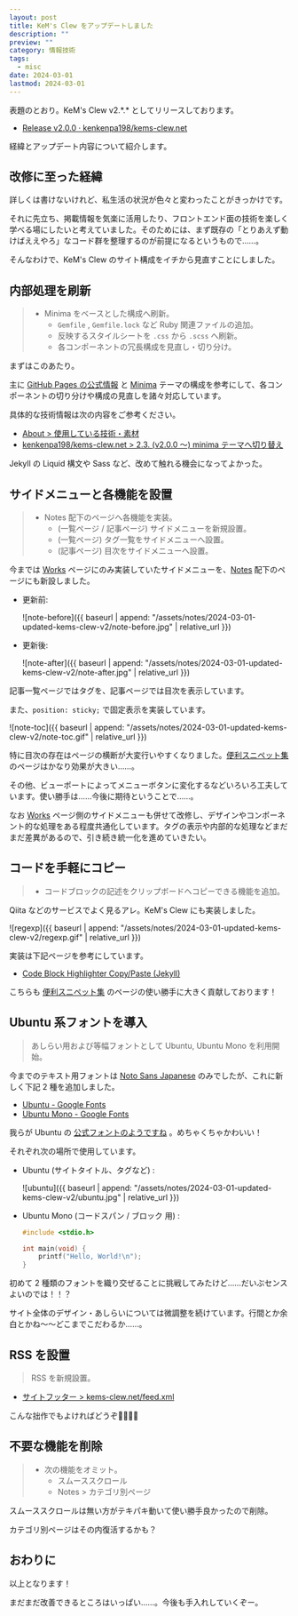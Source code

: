 ```yaml
---
layout: post
title: KeM's Clew をアップデートしました
description: ""
preview: ""
category: 情報技術
tags:
  - misc
date: 2024-03-01
lastmod: 2024-03-01
---
```


表題のとおり。KeM's Clew v2.\*.\* としてリリースしております。

- [Release v2.0.0 · kenkenpa198/kems-clew.net](https://github.com/kenkenpa198/kems-clew.net/releases/tag/v2.0.0)

経緯とアップデート内容について紹介します。

## 改修に至った経緯

詳しくは書けないけれど、私生活の状況が色々と変わったことがきっかけです。

それに先立ち、掲載情報を気楽に活用したり、フロントエンド面の技術を楽しく学べる場にしたいと考えていました。そのためには、まず既存の「とりあえず動けばええやろ」なコード群を整理するのが前提になるというもので……。

そんなわけで、KeM's Clew のサイト構成をイチから見直すことにしました。

## 内部処理を刷新

> - Minima をベースとした構成へ刷新。
>     - `Gemfile` , `Gemfile.lock` など Ruby 関連ファイルの追加。
>     - 反映するスタイルシートを `.css` から `.scss` へ刷新。
>     - 各コンポーネントの冗長構成を見直し・切り分け。

まずはこのあたり。

主に [GitHub Pages の公式情報](https://docs.github.com/ja/pages/setting-up-a-github-pages-site-with-jekyll/creating-a-github-pages-site-with-jekyll) と [Minima](https://github.com/jekyll/minima) テーマの構成を参考にして、各コンポーネントの切り分けや構成の見直しを諸々対応しています。

具体的な技術情報は次の内容をご参考ください。

- [About > 使用している技術・素材](https://kems-clew.net/about/#使用している技術素材)
- [kenkenpa198/kems-clew.net > 2.3. (v2.0.0 ～) minima テーマへ切り替え](https://github.com/kenkenpa198/kems-clew.net?tab=readme-ov-file#23-v200--minima-%E3%83%86%E3%83%BC%E3%83%9E%E3%81%B8%E5%88%87%E3%82%8A%E6%9B%BF%E3%81%88)

Jekyll の Liquid 構文や Sass など、改めて触れる機会になってよかった。

## サイドメニューと各機能を設置

> - Notes 配下のページへ各機能を実装。
>     - (一覧ページ / 記事ページ) サイドメニューを新規設置。
>     - (一覧ページ) タグ一覧をサイドメニューへ設置。
>     - (記事ページ) 目次をサイドメニューへ設置。

今までは [Works](https://kems-clew.net/works/) ページにのみ実装していたサイドメニューを、[Notes](https://kems-clew.net/notes/) 配下のページにも新設しました。

- 更新前:

  ![note-before]({{ baseurl | append: "/assets/notes/2024-03-01-updated-kems-clew-v2/note-before.jpg" | relative_url }})

- 更新後:

  ![note-after]({{ baseurl | append: "/assets/notes/2024-03-01-updated-kems-clew-v2/note-after.jpg" | relative_url }})

記事一覧ページではタグを、記事ページでは目次を表示しています。

また、`position: sticky;` で固定表示を実装しています。

![note-toc]({{ baseurl | append: "/assets/notes/2024-03-01-updated-kems-clew-v2/note-toc.gif" | relative_url }})

特に目次の存在はページの横断が大変行いやすくなりました。[便利スニペット集](https://kems-clew.net/notes/2024-01-13-my-snippets.html) のページはかなり効果が大きい……。

その他、ビューポートによってメニューボタンに変化するなどいろいろ工夫しています。使い勝手は……今後に期待ということで……。

なお [Works](https://kems-clew.net/works/) ページ側のサイドメニューも併せて改修し、デザインやコンポーネント的な処理をある程度共通化しています。タグの表示や内部的な処理などまだまだ差異があるので、引き続き統一化を進めていきたい。

## コードを手軽にコピー

> - コードブロックの記述をクリップボードへコピーできる機能を追加。

Qiita などのサービスでよく見るアレ。KeM's Clew にも実装しました。

![regexp]({{ baseurl | append: "/assets/notes/2024-03-01-updated-kems-clew-v2/regexp.gif" | relative_url }})

実装は下記ページを参考にしています。

- [Code Block Highlighter Copy/Paste (Jekyll)](https://www.blandersoft.com/short/code-block-copy-paste/)

こちらも [便利スニペット集](https://kems-clew.net/notes/2024-01-13-my-snippets.html) のページの使い勝手に大きく貢献しております！

## Ubuntu 系フォントを導入

> あしらい用および等幅フォントとして Ubuntu, Ubuntu Mono を利用開始。

今までのテキスト用フォントは [Noto Sans Japanese](https://fonts.google.com/noto/specimen/Noto+Sans+JP?query=noto+sans) のみでしたが、これに新しく下記 2 種を追加しました。

- [Ubuntu - Google Fonts](https://fonts.google.com/specimen/Ubuntu)
- [Ubuntu Mono - Google Fonts](https://fonts.google.com/specimen/Ubuntu+Mono?query=ubuntu+mono)

我らが Ubuntu の [公式フォントのようですね](https://design.ubuntu.com/) 。めちゃくちゃかわいい！

それぞれ次の場所で使用しています。

- Ubuntu (サイトタイトル、タグなど) :

  ![ubuntu]({{ baseurl | append: "/assets/notes/2024-03-01-updated-kems-clew-v2/ubuntu.jpg" | relative_url }})

- Ubuntu Mono (コードスパン / ブロック 用) :

  ```c
  #include <stdio.h>

  int main(void) {
      printf("Hello, World!\n");
  }
  ```

初めて 2 種類のフォントを織り交ぜることに挑戦してみたけど……だいぶセンスよいのでは！！？

サイト全体のデザイン・あしらいについては微調整を続けています。行間とか余白とかね～～どこまでこだわるか……。

## RSS を設置

> RSS を新規設置。

- [サイトフッター > kems-clew.net/feed.xml](https://kems-clew.net/feed.xml)

こんな拙作でもよければどうぞ🙇‍♂️🙇‍♂️

## 不要な機能を削除

> - 次の機能をオミット。
>     - スムーススクロール
>     - Notes > カテゴリ別ページ

スムーススクロールは無い方がテキパキ動いて使い勝手良かったので削除。

カテゴリ別ページはその内復活するかも？

## おわりに

以上となります！

まだまだ改善できるところはいっぱい……。今後も手入れしていくぞー。
